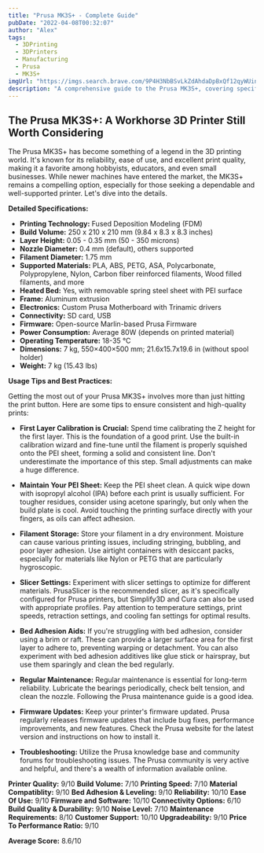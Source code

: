 ```yaml
---
title: "Prusa MK3S+ - Complete Guide"
pubDate: "2022-04-08T00:32:07"
author: "Alex"
tags:
  - 3DPrinting
  - 3DPrinters
  - Manufacturing
  - Prusa
  - MK3S+
imgUrl: "https://imgs.search.brave.com/9P4H3NbBSvLkZdAhdaDpBxQf12qyWUinCCu2EBQ6vQ0/rs:fit:860:0:0:0/g:ce/aHR0cHM6Ly8zZHJ1/Y2suY29tL3dwLWNv/bnRlbnQvdXBsb2Fk/cy8yMDIwLzAzL3By/dXNhLWkzLmpwZw"
description: "A comprehensive guide to the Prusa MK3S+, covering specifications, usage tips, and comparisons with similar products."
---
```


## The Prusa MK3S+: A Workhorse 3D Printer Still Worth Considering

The Prusa MK3S+ has become something of a legend in the 3D printing world. It's known for its reliability, ease of use, and excellent print quality, making it a favorite among hobbyists, educators, and even small businesses. While newer machines have entered the market, the MK3S+ remains a compelling option, especially for those seeking a dependable and well-supported printer. Let's dive into the details.

**Detailed Specifications:**

*   **Printing Technology:** Fused Deposition Modeling (FDM)
*   **Build Volume:** 250 x 210 x 210 mm (9.84 x 8.3 x 8.3 inches)
*   **Layer Height:** 0.05 - 0.35 mm (50 - 350 microns)
*   **Nozzle Diameter:** 0.4 mm (default), others supported
*   **Filament Diameter:** 1.75 mm
*   **Supported Materials:** PLA, ABS, PETG, ASA, Polycarbonate, Polypropylene, Nylon, Carbon fiber reinforced filaments, Wood filled filaments, and more
*   **Heated Bed:** Yes, with removable spring steel sheet with PEI surface
*   **Frame:** Aluminum extrusion
*   **Electronics:** Custom Prusa Motherboard with Trinamic drivers
*   **Connectivity:** SD card, USB
*   **Firmware:** Open-source Marlin-based Prusa Firmware
*   **Power Consumption:** Average 80W (depends on printed material)
*   **Operating Temperature:** 18-35 °C
*   **Dimensions:** 7 kg, 550×400×500 mm; 21.6x15.7x19.6 in (without spool holder)
*   **Weight:** 7 kg (15.43 lbs)

**Usage Tips and Best Practices:**

Getting the most out of your Prusa MK3S+ involves more than just hitting the print button. Here are some tips to ensure consistent and high-quality prints:

*   **First Layer Calibration is Crucial:** Spend time calibrating the Z height for the first layer. This is the foundation of a good print. Use the built-in calibration wizard and fine-tune until the filament is properly squished onto the PEI sheet, forming a solid and consistent line. Don't underestimate the importance of this step. Small adjustments can make a huge difference.

*   **Maintain Your PEI Sheet:** Keep the PEI sheet clean. A quick wipe down with isopropyl alcohol (IPA) before each print is usually sufficient. For tougher residues, consider using acetone sparingly, but only when the build plate is cool. Avoid touching the printing surface directly with your fingers, as oils can affect adhesion.

*   **Filament Storage:** Store your filament in a dry environment. Moisture can cause various printing issues, including stringing, bubbling, and poor layer adhesion. Use airtight containers with desiccant packs, especially for materials like Nylon or PETG that are particularly hygroscopic.

*   **Slicer Settings:** Experiment with slicer settings to optimize for different materials. PrusaSlicer is the recommended slicer, as it's specifically configured for Prusa printers, but Simplify3D and Cura can also be used with appropriate profiles. Pay attention to temperature settings, print speeds, retraction settings, and cooling fan settings for optimal results.

*   **Bed Adhesion Aids:** If you're struggling with bed adhesion, consider using a brim or raft. These can provide a larger surface area for the first layer to adhere to, preventing warping or detachment. You can also experiment with bed adhesion additives like glue stick or hairspray, but use them sparingly and clean the bed regularly.

*   **Regular Maintenance:** Regular maintenance is essential for long-term reliability. Lubricate the bearings periodically, check belt tension, and clean the nozzle. Following the Prusa maintenance guide is a good idea.
*   **Firmware Updates:** Keep your printer's firmware updated. Prusa regularly releases firmware updates that include bug fixes, performance improvements, and new features. Check the Prusa website for the latest version and instructions on how to install it.

*   **Troubleshooting:** Utilize the Prusa knowledge base and community forums for troubleshooting issues. The Prusa community is very active and helpful, and there's a wealth of information available online.

**Printer Quality:** 9/10
**Build Volume:** 7/10
**Printing Speed:** 7/10
**Material Compatiblity:** 9/10
**Bed Adhesion & Leveling:** 9/10
**Reliability:** 10/10
**Ease Of Use:** 9/10
**Firmware and Software:** 10/10
**Connectivity Options:** 6/10
**Build Quality & Durability:** 9/10
**Noise Level:** 7/10
**Maintenance Requirements:** 8/10
**Customer Support:** 10/10
**Upgradeability:** 9/10
**Price To Performance Ratio:** 9/10

**Average Score:** 8.6/10
